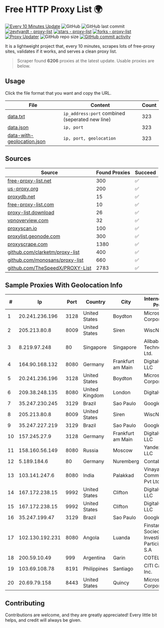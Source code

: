 
# Free HTTP Proxy List 🌍

[![Every 10 Minutes Update](https://github.com/mertguvencli/http-proxy-list/actions/workflows/main.yml/badge.svg?branch=main)](https://github.com/mertguvencli/http-proxy-list/actions/workflows/main.yml)
![GitHub](https://img.shields.io/github/license/mertguvencli/http-proxy-list)
![GitHub last commit](https://img.shields.io/github/last-commit/mertguvencli/http-proxy-list)
[![zevtyardt - proxy-list](https://img.shields.io/static/v1?label=zevtyardt&message=proxy-list&color=blue&logo=github)](https://github.com/zevtyardt/proxy-list "Go to GitHub repo")
[![stars - proxy-list](https://img.shields.io/github/stars/zevtyardt/proxy-list?style=social)](https://github.com/zevtyardt/proxy-list)
[![forks - proxy-list](https://img.shields.io/github/forks/zevtyardt/proxy-list?style=social)](https://github.com/zevtyardt/proxy-list)
[![Proxy Updater](https://github.com/zevtyardt/proxy-list/workflows/Proxy%20Updater/badge.svg)](https://github.com/zevtyardt/proxy-list/actions?query=workflow:"Proxy+Updater")
![GitHub repo size](https://img.shields.io/github/repo-size/zevtyardt/proxy-list)
[![GitHub commit activity](https://img.shields.io/github/commit-activity/m/zevtyardt/proxy-list?logo=commits)](https://github.com/zevtyardt/proxy-list/commits/main)

It is a lightweight project that, every 10 minutes, scrapes lots of free-proxy sites, validates if it works, and serves a clean proxy list.

> Scraper found **6206** proxies at the latest update. Usable proxies are below.

## Usage

Click the file format that you want and copy the URL.

|File|Content|Count|
|----|-------|-----|
|[data.txt](https://raw.githubusercontent.com/mertguvencli/http-proxy-list/main/proxy-list/data.txt)|`ip_address:port` combined (seperated new line)|323|
|[data.json](https://raw.githubusercontent.com/mertguvencli/http-proxy-list/main/proxy-list/data.json)|`ip, port`|323|
|[data-with-geolocation.json](https://raw.githubusercontent.com/mertguvencli/http-proxy-list/main/proxy-list/data-with-geolocation.json)|`ip, port, geolocation`|323|

## Sources

|Source|Found Proxies|Succeed|
|------|-------------|-------|
|[free-proxy-list.net](https://free-proxy-list.net)|300|✅|
|[us-proxy.org](https://www.us-proxy.org)|200|✅|
|[proxydb.net](http://proxydb.net)|15|✅|
|[free-proxy-list.com](https://free-proxy-list.com/?page=&port=&type%5B%5D=http&type%5B%5D=https&up_time=0&search=Search)|10|✅|
|[proxy-list.download](https://www.proxy-list.download/HTTP)|26|✅|
|[vpnoverview.com](https://vpnoverview.com/privacy/anonymous-browsing/free-proxy-servers)|32|✅|
|[proxyscan.io](https://www.proxyscan.io)|100|✅|
|[proxylist.geonode.com](https://proxylist.geonode.com/api/proxy-list?limit=300&page=1&sort_by=lastChecked&sort_type=desc&protocols=http,https)|300|✅|
|[proxyscrape.com](https://api.proxyscrape.com/v2/?request=displayproxies&protocol=http&timeout=10000&country=all&ssl=all&anonymity=all)|1380|✅|
|[github.com/clarketm/proxy-list](https://raw.githubusercontent.com/clarketm/proxy-list/master/proxy-list-raw.txt)|400|✅|
|[github.com/monosans/proxy-list](https://raw.githubusercontent.com/monosans/proxy-list/main/proxies/http.txt)|660|✅|
|[github.com/TheSpeedX/PROXY-List](https://raw.githubusercontent.com/TheSpeedX/PROXY-List/master/http.txt)|2783|✅|


## Sample Proxies With Geolocation Info

|#|Ip|Port|Country|City|Internet Service Provider|
|-|--|----|-------|----|-------------------------|
|1|20.241.236.196|3128|United States|Boydton|Microsoft Corporation|
|2|205.213.80.8|8009|United States|Siren|WiscNet|
|3|8.219.97.248|80|Singapore|Singapore|Alibaba (US) Technology Co., Ltd.|
|4|164.90.168.132|8080|Germany|Frankfurt am Main|DigitalOcean, LLC|
|5|20.241.236.196|3128|United States|Boydton|Microsoft Corporation|
|6|209.38.248.135|8080|United Kingdom|London|DigitalOcean|
|7|35.247.230.245|3129|Brazil|Sao Paulo|Google LLC|
|8|205.213.80.8|8009|United States|Siren|WiscNet|
|9|35.247.227.219|3129|Brazil|Sao Paulo|Google LLC|
|10|157.245.27.9|3128|Germany|Frankfurt am Main|DigitalOcean, LLC|
|11|158.160.56.149|8080|Russia|Moscow|Yandex.Cloud LLC|
|12|5.189.184.6|80|Germany|Nuremberg|Contabo GmbH|
|13|103.141.247.6|8080|India|Palakkad|Vinayaga Communications Pvt Ltd|
|14|167.172.238.15|9992|United States|Clifton|DigitalOcean, LLC|
|15|167.172.238.15|9992|United States|Clifton|DigitalOcean, LLC|
|16|35.247.199.47|3129|Brazil|Sao Paulo|Google LLC|
|17|102.130.192.231|8080|Angola|Luanda|Finstar - Sociedade de Investimento e Participacoes S.A|
|18|200.59.10.49|999|Argentina|Garin|COTELCAM|
|19|103.69.108.78|8191|Philippines|Santiago|CITI Cableworld Inc.|
|20|20.69.79.158|8443|United States|Quincy|Microsoft Corporation|



## Contributing

Contributions are welcome, and they are greatly appreciated! Every
little bit helps, and credit will always be given.

